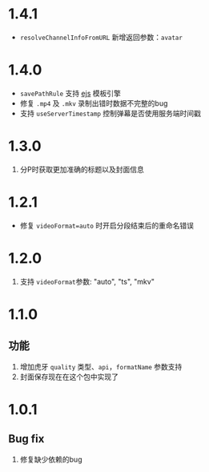 # 1.4.1

- `resolveChannelInfoFromURL` 新增返回参数：`avatar`

# 1.4.0

- `savePathRule` 支持 [ejs](https://ejs.co/) 模板引擎
- 修复 `.mp4` 及 `.mkv` 录制出错时数据不完整的bug
- 支持 `useServerTimestamp` 控制弹幕是否使用服务端时间戳

# 1.3.0

1. 分P时获取更加准确的标题以及封面信息

# 1.2.1

- 修复 `videoFormat=auto` 时开启分段结束后的重命名错误

# 1.2.0

1. 支持 `videoFormat`参数: "auto", "ts", "mkv"

# 1.1.0

## 功能

1. 增加虎牙 `quality` 类型、`api`，`formatName` 参数支持
2. 封面保存现在在这个包中实现了

# 1.0.1

## Bug fix

1. 修复缺少依赖的bug
